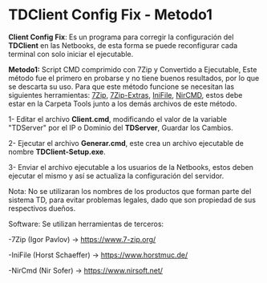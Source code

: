 # TDClient Config Fix - Metodo1

**Client Config Fix**: Es un programa para corregir la configuración del **TDClient** en las Netbooks, de esta forma se puede reconfigurar cada terminal con solo iniciar el ejecutable.

**Metodo1:** Script CMD comprimido con 7Zip y Convertido a Ejecutable, Este método fue el primero en probarse y no tiene buenos resultados, por lo que se descarta su uso.
 Para que este método funcione se necesitan las siguientes herramientas: [7Zip](https://www.7-zip.org/a/7z1900.exe), [7Zip-Extras](https://www.7-zip.org/a/7z1900-extra.7z), [IniFile](https://www.horstmuc.de/int/inifile12.zip), [NirCMD](https://www.nirsoft.net/utils/nircmd.zip), estos debe estar en la Carpeta Tools junto a los demás archivos de este método.

  1- Editar el archivo **Client.cmd**, modificando el valor de la variable "TDServer" por el IP o Dominio del **TDServer**, Guardar los Cambios.
 
  2- Ejecutar el archivo **Generar.cmd**, este crea un archivo ejecutable de nombre **TDClient-Setup.exe**.

  3- Enviar el archivo ejecutable a los usuarios de la Netbooks, estos deben ejecutar el mismo y así se actualiza la configuración del servidor.


Nota: No se utilizaran los nombres de los productos que forman parte del sistema TD, para evitar problemas legales, dado que son propiedad de sus respectivos dueños.

Software: Se utilizan herramientas de terceros:

 -7Zip (Igor Pavlov) -> https://www.7-zip.org/

 -IniFile (Horst Schaeffer) -> https://www.horstmuc.de/

 -NirCmd (Nir Sofer) -> https://www.nirsoft.net/
